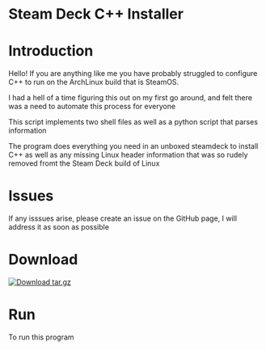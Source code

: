 # Steam Deck C++ Installer

# Introduction

Hello! If you are anything like me you have probably struggled to configure C++ to
run on the ArchLinux build that is SteamOS.

I had a hell of a time figuring this out on my first go around, and felt there was 
a need to automate this process for everyone

This script implements two shell files as well as a python script that parses information

The program does everything you need in an unboxed steamdeck to install C++ as well as any
missing Linux header information that was so rudely removed fromt the Steam Deck build of Linux

# Issues

If any isssues arise, please create an issue on the GitHub page, I will address it as soon as possible

# Download

<!-- BEGIN LATEST DOWNLOAD BUTTON -->
[![Download tar.gz](https://custom-icon-badges.demolab.com/badge/-Download-blue?style=for-the-badge&logo=download&logoColor=white)](https://github.com/sixdsix/SteamDeckCInstaller/archive/.tar.gz)
<!-- END LATEST DOWNLOAD BUTTON -->

# Run

To run this program 